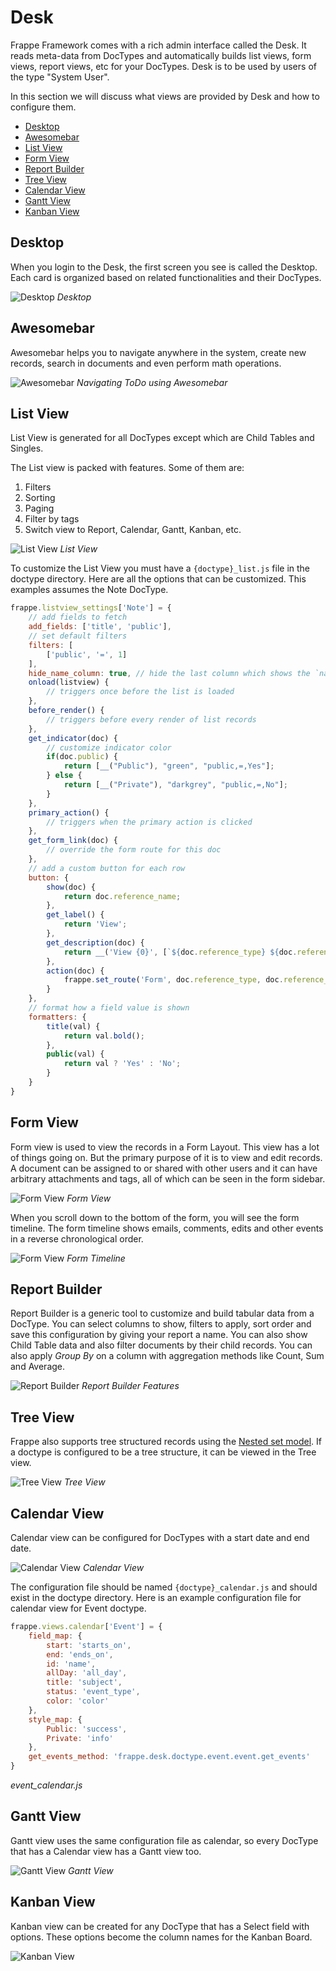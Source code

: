 <!-- base_template: frappe_io/www/frappe/frappe_base.html -->
<!-- add-breadcrumbs -->
# Desk

Frappe Framework comes with a rich admin interface called the Desk. It reads meta-data
from DocTypes and automatically builds list views, form views, report views, etc
for your DocTypes. Desk is to be used by users of the type "System User".

In this section we will discuss what views are provided by Desk and how to configure them.

- [Desktop](#desktop)
- [Awesomebar](#awesomebar)
- [List View](#list-view)
- [Form View](#form-view)
- [Report Builder](#report-builder)
- [Tree View](#tree-view)
- [Calendar View](#calendar-view)
- [Gantt View](#gantt-view)
- [Kanban View](#kanban-view)

## Desktop

When you login to the Desk, the first screen you see is called the Desktop. Each card
is organized based on related functionalities and their DocTypes.

![Desktop](/docs/assets/img/frappe-desktop.gif)
*Desktop*

## Awesomebar

Awesomebar helps you to navigate anywhere in the system, create new records, search in documents
and even perform math operations.

![Awesomebar](/docs/assets/img/awesomebar.png)
*Navigating ToDo using Awesomebar*

## List View

List View is generated for all DocTypes except which are Child Tables and Singles.

The List view is packed with features. Some of them are:

1. Filters
1. Sorting
1. Paging
1. Filter by tags
1. Switch view to Report, Calendar, Gantt, Kanban, etc.

![List View](/docs/assets/img/list-view.png)
*List View*

To customize the List View you must have a `{doctype}_list.js` file in the doctype directory.
Here are all the options that can be customized. This examples assumes the Note DocType.

```js
frappe.listview_settings['Note'] = {
	// add fields to fetch
	add_fields: ['title', 'public'],
	// set default filters
	filters: [
		['public', '=', 1]
	],
	hide_name_column: true, // hide the last column which shows the `name`
	onload(listview) {
		// triggers once before the list is loaded
	},
	before_render() {
		// triggers before every render of list records
	},
	get_indicator(doc) {
		// customize indicator color
		if(doc.public) {
			return [__("Public"), "green", "public,=,Yes"];
		} else {
			return [__("Private"), "darkgrey", "public,=,No"];
		}
	},
	primary_action() {
		// triggers when the primary action is clicked
	},
	get_form_link(doc) {
		// override the form route for this doc
	},
	// add a custom button for each row
	button: {
		show(doc) {
			return doc.reference_name;
		},
		get_label() {
			return 'View';
		},
		get_description(doc) {
			return __('View {0}', [`${doc.reference_type} ${doc.reference_name}`])
		},
		action(doc) {
			frappe.set_route('Form', doc.reference_type, doc.reference_name);
		}
	},
	// format how a field value is shown
	formatters: {
		title(val) {
			return val.bold();
		},
		public(val) {
			return val ? 'Yes' : 'No';
		}
	}
}
```

## Form View

Form view is used to view the records in a Form Layout. This view has a lot of
things going on. But the primary purpose of it is to view and edit records.
A document can be assigned to or shared with other users and it can have arbitrary
attachments and tags, all of which can be seen in the form sidebar.

![Form View](/docs/assets/img/form-view.png)
*Form View*

When you scroll down to the bottom of the form, you will see the form timeline.
The form timeline shows emails, comments, edits and other events in a reverse
chronological order.

![Form View](/docs/assets/img/form-timeline.png)
*Form Timeline*

## Report Builder

Report Builder is a generic tool to customize and build tabular data from a DocType.
You can select columns to show, filters to apply, sort order and save this configuration
by giving your report a name. You can also show Child Table data and also filter
documents by their child records. You can also apply *Group By* on a column with
aggregation methods like Count, Sum and Average.

![Report Builder](/docs/assets/img/report-builder.gif)
*Report Builder Features*

## Tree View

Frappe also supports tree structured records using the [Nested set model](https://en.wikipedia.org/wiki/Nested_set_model).
If a doctype is configured to be a tree structure, it can be viewed in the Tree view.

![Tree View](/docs/assets/img/tree-view.png)
*Tree View*

## Calendar View

Calendar view can be configured for DocTypes with a start date and end date.

![Calendar View](/docs/assets/img/calendar-view.png)
*Calendar View*

The configuration file should be named `{doctype}_calendar.js` and should exist in the
doctype directory. Here is an example configuration file for calendar view for
Event doctype.

```js
frappe.views.calendar['Event'] = {
	field_map: {
		start: 'starts_on',
		end: 'ends_on',
		id: 'name',
		allDay: 'all_day',
		title: 'subject',
		status: 'event_type',
		color: 'color'
	},
	style_map: {
		Public: 'success',
		Private: 'info'
	},
	get_events_method: 'frappe.desk.doctype.event.event.get_events'
}
```
*event_calendar.js*

## Gantt View

Gantt view uses the same configuration file as calendar, so every DocType that has
a Calendar view has a Gantt view too.

![Gantt View](/docs/assets/img/gantt-view.png)
*Gantt View*

## Kanban View

Kanban view can be created for any DocType that has a Select field with options.
These options become the column names for the Kanban Board.

![Kanban View](/docs/assets/img/kanban-view.png)
